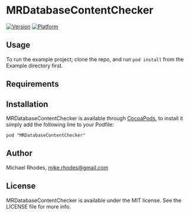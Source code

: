 # MRDatabaseContentChecker

[![Version](http://cocoapod-badges.herokuapp.com/v/MRDatabaseContentChecker/badge.png)](http://cocoadocs.org/docsets/MRDatabaseContentChecker)
[![Platform](http://cocoapod-badges.herokuapp.com/p/MRDatabaseContentChecker/badge.png)](http://cocoadocs.org/docsets/MRDatabaseContentChecker)

## Usage

To run the example project; clone the repo, and run `pod install` from the Example directory first.

## Requirements

## Installation

MRDatabaseContentChecker is available through [CocoaPods](http://cocoapods.org), to install
it simply add the following line to your Podfile:

    pod "MRDatabaseContentChecker"

## Author

Michael Rhodes, mike.rhodes@gmail.com

## License

MRDatabaseContentChecker is available under the MIT license. See the LICENSE file for more info.

